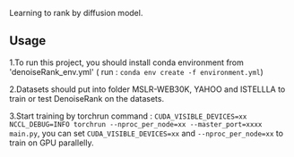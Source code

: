 Learning to rank by diffusion model.

## Usage

1.To run this project, you should install conda environment from 'denoiseRank_env.yml' ( run : `conda env create -f environment.yml`)

2.Datasets should put into folder MSLR-WEB30K, YAHOO and ISTELLLA to train or test DenoiseRank on the datasets.

3.Start training by torchrun command : `CUDA_VISIBLE_DEVICES=xx NCCL_DEBUG=INFO torchrun --nproc_per_node=xx --master_port=xxxx main.py`, you can set `CUDA_VISIBLE_DEVICES=xx` and `--nproc_per_node=xx` to train on GPU parallelly. 

